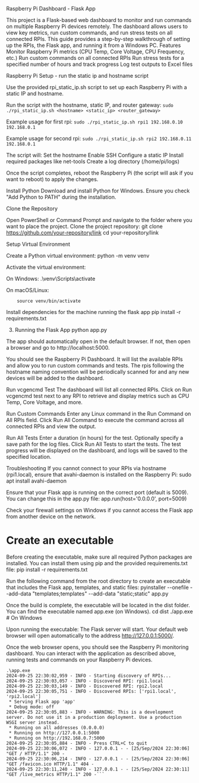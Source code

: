 Raspberry Pi Dashboard - Flask App

This project is a Flask-based web dashboard to monitor and run commands on multiple Raspberry Pi devices remotely. The dashboard allows users to view key metrics, run custom commands, and run stress tests on all connected RPIs. This guide provides a step-by-step walkthrough of setting up the RPIs, the Flask app, and running it from a Windows PC.
Features
    Monitor Raspberry Pi metrics (CPU Temp, Core Voltage, CPU Frequency, etc.)
    Run custom commands on all connected RPIs
    Run stress tests for a specified number of hours and track progress
    Log test outputs to Excel files

Raspberry Pi Setup - run the static ip and hostname script

Use the provided rpi_static_ip.sh script to set up each Raspberry Pi with a static IP and hostname.

Run the script with the hostname, static IP, and router gateway:
    ```sudo ./rpi_static_ip.sh <hostname> <static_ip> <router_gateway>```

Example usage for first rpi:
    ```sudo ./rpi_static_ip.sh rpi1 192.168.0.10 192.168.0.1```

Example usage for second rpi:
    ```sudo ./rpi_static_ip.sh rpi2 192.168.0.11 192.168.0.1```

The script will:
    Set the hostname
    Enable SSH
    Configure a static IP
    Install required packages like net-tools
    Create a log directory (/home/pi/logs)

Once the script completes, reboot the Raspberry Pi (the script will ask if you want to reboot) to apply the changes.

Install Python
    Download and install Python for Windows.
    Ensure you check "Add Python to PATH" during the installation.

Clone the Repository

Open PowerShell or Command Prompt and navigate to the folder where you want to place the project.
Clone the project repository:
        git clone <https://github.com/your-repository/link>
        cd your-repository/link

Setup Virtual Environment

Create a Python virtual environment:
        python -m venv venv

Activate the virtual environment:

On Windows:
        .\venv\Scripts\activate

On macOS/Linux:

        source venv/bin/activate

Install dependencies for the machine running the flask app
        pip install -r requirements.txt

3. Running the Flask App
    python app.py

The app should automatically open in the default browser.
If not, then open a browser and go to http://localhost:5000.

You should see the Raspberry Pi Dashboard. It will list the available RPIs and allow you to run custom commands and tests.
The rpis following the hostname naming convention will be periodically scanned for and any new devices will be added to the dashboard.

Run vcgencmd Test
    The dashboard will list all connected RPIs.
    Click on Run vcgencmd test next to any RPI to retrieve and display metrics such as CPU Temp, Core Voltage, and more.

Run Custom Commands
    Enter any Linux command in the Run Command on All RPIs field.
    Click Run All Command to execute the command across all connected RPIs and view the output.

Run All Tests
    Enter a duration (in hours) for the test.
    Optionally specify a save path for the log files.
    Click Run All Tests to start the tests. The test progress will be displayed on the dashboard, and logs will be saved to the specified location.

Troubleshooting
If you cannot connect to your RPIs via hostname (rpi1.local), ensure that avahi-daemon is installed on the Raspberry Pi:
    sudo apt install avahi-daemon

Ensure that your Flask app is running on the correct port (default is 5009). You can change this in the app.py file:
    app.run(host='0.0.0.0', port=5009)

Check your firewall settings on Windows if you cannot access the Flask app from another device on the network.

# Create an executable
Before creating the executable, make sure all required Python packages are installed. You can install them using pip and the provided requirements.txt file:
    pip install -r requirements.txt

Run the following command from the root directory to create an executable that includes the Flask app, templates, and static files:
    pyinstaller --onefile --add-data "templates;templates" --add-data "static;static" app.py

Once the build is complete, the executable will be located in the dist folder. You can find the executable named app.exe (on Windows).
    cd dist
    ./app.exe  # On Windows

Upon running the executable:
The Flask server will start.
Your default web browser will open automatically to the address http://127.0.0.1:5000/.

Once the web browser opens, you should see the Raspberry Pi monitoring dashboard. You can interact with the application as described above, running tests and commands on your Raspberry Pi devices.

```
.\app.exe
2024-09-25 22:30:02,959 - INFO - Starting discovery of RPIs...
2024-09-25 22:30:03,057 - INFO - Discovered RPI: rpi1.local
2024-09-25 22:30:03,149 - INFO - Discovered RPI: rpi2.local
2024-09-25 22:30:05,751 - INFO - Discovered RPIs: ['rpi1.local', 'rpi2.local']
 * Serving Flask app 'app'
 * Debug mode: off
2024-09-25 22:30:05,883 - INFO - WARNING: This is a development server. Do not use it in a production deployment. Use a production WSGI server instead.
 * Running on all addresses (0.0.0.0)
 * Running on http://127.0.0.1:5000
 * Running on http://192.168.0.7:5000
2024-09-25 22:30:05,884 - INFO - Press CTRL+C to quit
2024-09-25 22:30:06,072 - INFO - 127.0.0.1 - - [25/Sep/2024 22:30:06] "GET / HTTP/1.1" 200 -
2024-09-25 22:30:06,214 - INFO - 127.0.0.1 - - [25/Sep/2024 22:30:06] "GET /favicon.ico HTTP/1.1" 404 -
2024-09-25 22:30:11,240 - INFO - 127.0.0.1 - - [25/Sep/2024 22:30:11] "GET /live_metrics HTTP/1.1" 200 -```
